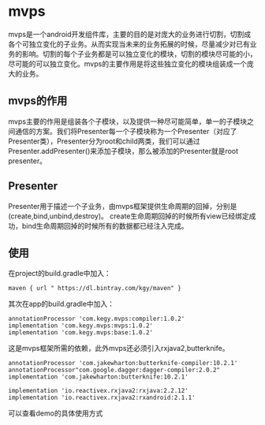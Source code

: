 # mvps

mvps是一个android开发组件库，主要的目的是对庞大的业务进行切割，切割成各个可独立变化的子业务。从而实现当未来的业务拓展的时候，尽量减少对已有业务的影响。切割的每个子业务都是可以独立变化的模块，切割的模块尽可能的小，尽可能的可以独立变化。mvps的主要作用是将这些独立变化的模块组装成一个庞大的业务。

## mvps的作用

mvps主要的作用是组装各个子模块，以及提供一种尽可能简单，单一的子模块之间通信的方案。我们将Presenter每一个子模块称为一个Presenter（对应了Presenter类），Presenter分为root和child两类，我们可以通过Presenter.addPresenter()来添加子模块，那么被添加的Presenter就是root presenter。

## Presenter

Presenter用于描述一个子业务，由mvps框架提供生命周期的回掉，分别是(create,bind,unbind,destroy)。
create生命周期回掉的时候所有view已经绑定成功，bind生命周期回掉的时候所有的数据都已经注入完成。

## 使用

在project的build.gradle中加入：

    maven { url " https://dl.bintray.com/kgy/maven" }

其次在app的build.gradle中加入：

    annotationProcessor 'com.kegy.mvps:compiler:1.0.2'
    implementation 'com.kegy.mvps:mvps:1.0.2'
    implementation 'com.kegy.mvps:base:1.0.2'
    
这是mvps框架所需的依赖，此外mvps还必须引入rxjava2,butterknife。

    annotationProcessor 'com.jakewharton:butterknife-compiler:10.2.1'
    annotationProcessor"com.google.dagger:dagger-compiler:2.0.2"
    implementation 'com.jakewharton:butterknife:10.2.1'

    implementation 'io.reactivex.rxjava2:rxjava:2.2.12'
    implementation 'io.reactivex.rxjava2:rxandroid:2.1.1'
    
可以查看demo的具体使用方式
